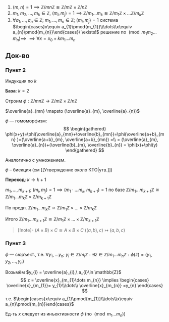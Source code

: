 1. $(m, n)=1 \implies \mathbb{Z}/mn\mathbb{Z} \cong \mathbb{Z} /m\mathbb{Z} \times \mathbb{Z} / n\mathbb{Z}$
2. $m_{1}, m_{2}, \dots, m_{k}\in \mathbb{Z},\ (m_{i},m_{j})=1 \implies \mathbb{Z} / m_{1}\dots m_{k} \cong \mathbb{Z} /m_{1}\mathbb{Z} \times\dots \mathbb{Z} / m_{k}\mathbb{Z}$
3. $\forall a_{1}, \dots, a_{n} \in \mathbb{Z};\ m_{1},\dots,m_{n}\in \mathbb{Z};\ (m_{i},m_{j})=1$
	система $\begin{cases}x\equiv a_{1}\pmod{m_{1}}\\\dots\\x\equiv a_{n}\pmod{m_{n}}\end{cases}\ \exists!$ решение по $\pmod{m_{1}m_{2}\dots m_{n}} \implies$ $\implies\forall x = x_{0}+km_{1}\dots m_{n}$ 
## Док-во
### Пункт 2

Индукция по $k$

**База**: $k=2$

Строим $\phi: \mathbb{Z} /mn\mathbb{Z} \to \mathbb{Z}/m\mathbb{Z} \times \mathbb{Z} /n\mathbb{Z}$

$\overline{a}_{mn} \mapsto (\overline{a}_{m}, \overline{a}_{n})$

$\phi$ — гомоморфизм:
$$
\begin{gathered}
\phi(x+y)=\phi(\overline{a}_{mn}+\overline{b}_{mn})=\phi(\overline{a+b}_{mn} )=(\overline{a+b}_{m}, \overline{a+b}_{mn}) =\\
= (\overline{a}_{m}, \overline{a}_{n})+(\overline{b}_{m}, \overline{b}_{n}) = \phi(x)+\phi(y)
\end{gathered}
$$

Аналогично с умножением. 

$\phi$ – биекция (см [[Утверждение около КТО|утв.]])

**Переход**: $k\to k+1$

$m_{1}, \dots, m_{k+1};\ (m_{i},m_{j})=1 \implies (m_{1}\cdot \dots m_{k}, m_{k+1}) = 1$ по базе $\mathbb{Z} /m_{1}\dots m_{k+1}\mathbb{Z} \cong \mathbb{Z} /m_{1}\dots m_{k}\mathbb{Z} \times \mathbb{Z} /m_{k+1}\mathbb{Z}$

По предп. $\mathbb{Z} /m_{1}\dots m_{k}\mathbb{Z} \cong \mathbb{Z} /m_{1}\mathbb{Z} \times\dots \times \mathbb{Z} /m_{k}\mathbb{Z}$ 

Итого $\mathbb{Z}/m_{1}\dots m_{k+1}\mathbb{Z} \cong \mathbb{Z} /m_{1}\mathbb{Z} \times\dots \times \mathbb{Z} /m_{k+1}\mathbb{Z}$

>[!note]- $(A\times B)\times C\cong A\times B\times C$
>$((a, b),c)\mapsto(a,b,c)$

### Пункт 3

$\phi$ — сюръект., т.е. $\forall y_{1},\dots y_{n};\ y_{i}\in \mathbb{Z} /m_{i}\mathbb{Z}: \exists z \in \mathbb{Z} /m_{1}\dots m_{n}\mathbb{Z}: \phi(z)=(y_{1}, y_{2}, \dots, y_{n})$

Возьмём $y_{i} = \overline{a}_{i},\ a_{i}\in \mathbb{Z}$
$$
z = \overline{x}_{m_{1}\dots m_{n}} \implies \begin{cases}
\overline{x}_{m_{1}}= y_{1}\\\dots\\
\overline{x}_{m_{n}} =y_{n}
\end{cases}
$$
т.е. $\begin{cases}x\equiv a_{1}\pmod{m_{1}}\\\dots\\x\equiv a_{n}\pmod{m_{n}}\end{cases}$

Ед-ть $x$ следует из инъективности $\phi$ (по $\pmod{m_{1}\dots m_{n}}$)